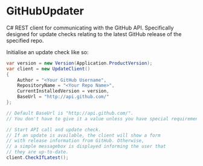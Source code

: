 # GitHubUpdater
C# REST client for communicating with the GitHub API. Specifically designed for update checks relating to the latest GitHub release of the specified repo.

Initialise an update check like so:
```csharp
var version = new Version(Application.ProductVersion);
var client = new UpdateClient()
{
    Author = "<Your GitHub Username",
    RepositoryName = "<Your Repo Name>",
    CurrentInstalledVersion = version,
    BaseUrl = "http://api.github.com/"
};

// Default BaseUrl is "http://api.github.com/". 
// You don't have to give it a value unless you have special requirements

// Start API call and update check.
// If an update is available, the client will show a form
// with release information from GitHub. Otherwise,
// a simple messagebox is displayed informing the user that
// they are up-to-date.
client.CheckIfLatest();
```
